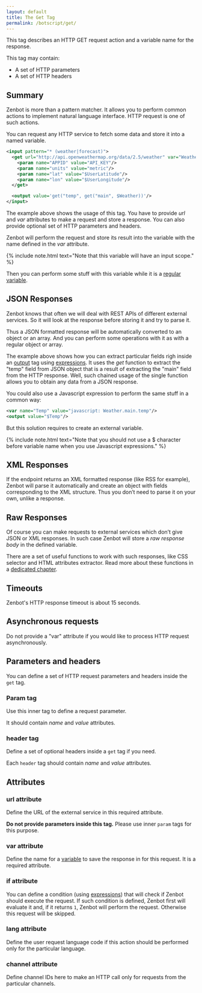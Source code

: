 ```yaml
---
layout: default
title: The Get Tag
permalink: /botscript/get/
---
```


This tag describes an HTTP GET request action and a variable name for the response.

This tag may contain:

- A set of HTTP parameters
- A set of HTTP headers

## Summary
Zenbot is more than a pattern matcher.
It allows you to perform common actions to implement natural language interface.
HTTP request is one of such actions.

You can request any HTTP service to fetch some data and store it into a named variable.

```xml
<input pattern="* (weather|forecast)">
  <get url="http://api.openweathermap.org/data/2.5/weather" var="Weather">
    <param name="APPID" value="API_KEY"/>
    <param name="units" value="metric"/>
    <param name="lat" value="$UserLatitude"/>
    <param name="lon" value="$UserLongitude"/>
  </get>

  <output value='get("temp", get("main", $Weather))'/>
</input>
```

The example above shows the usage of this tag.
You have to provide _url_ and _var_ attributes to make a request and store a response.
You can also provide optional set of HTTP parameters and headers.

Zenbot will perform the request and store its result into the variable with the name defined in the _var_ attribute.

{% include note.html text="Note that this variable will have an input scope." %}

Then you can perform some stuff with this variable while it is a [regular variable](/botscript/var/).

## JSON Responses
Zenbot knows that often we will deal with REST APIs of different external services.
So it will look at the response before storing it and try to parse it.

Thus a JSON formatted response will be automatically converted to an object or an array.
And you can perform some operations with it as with a regular object or array.

The example above shows how you can extract particular fields righ inside an [output](/botscript/output/) tag using [expressions](/expressions/).
It uses the _get_ function to extract the "temp" field from JSON object that is a result of extracting the "main" field from the HTTP response.
Well, such chained usage of the single function allows you to obtain any data from a JSON response.

You could also use a Javascript expression to perform the same stuff in a common way:

```xml
<var name="Temp" value="javascript: Weather.main.temp"/>
<output value="$Temp"/>
```

But this solution requires to create an external variable.

{% include note.html text="Note that you should not use a $ character before variable name when you use Javascript expressions." %}

## XML Responses
If the endpoint returns an XML formatted response (like RSS for example), Zenbot will parse it automatically and create an object with fields corresponding to the XML structure.
Thus you don’t need to parse it on your own, unlike a response.

## Raw Responses
Of course you can make requests to external services which don’t give JSON or XML responses.
In such case Zenbot will store a _raw response body_ in the defined variable.

There are a set of useful functions to work with such responses, like CSS selector and HTML attributes extractor.
Read more about these functions in a [dedicated chapter](/expressions/).

## Timeouts
Zenbot\'s HTTP response timeout is about 15 seconds.

## Asynchronous requests
Do not provide a "var" attribute if you would like to process HTTP request asynchronously.

## Parameters and headers
You can define a set of HTTP request parameters and headers inside the `get` tag.

### **Param** tag
Use this inner tag to define a request parameter.

It should contain _name_ and _value_ attributes.

### **header** tag
Define a set of optional headers inside a `get` tag if you need.

Each `header` tag should contain _name_ and _value_ attributes.

## Attributes

### **url** attribute
Define the URL of the external service in this required attribute.

**Do not provide parameters inside this tag.** Please use inner `param` tags for this purpose.

### **var** attribute
Define the name for a [variable](/botscript/var/) to save the response in for this request. It is a required attribute.

### **if** attribute
You can define a condition (using [expressions](/vars/expressions/)) that will check if Zenbot should execute the request.
If such condition is defined, Zenbot first will evaluate it and, if it returns `1`, Zenbot will perform the request.
Otherwise this request will be skipped.

### **lang** attribute
Define the user request language code if this action should be performed only for the particular language.

### **channel** attribute
Define channel IDs here to make an HTTP call only for requests from the particular channels.
